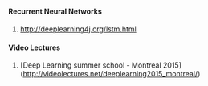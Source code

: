 #### Recurrent Neural Networks
1. http://deeplearning4j.org/lstm.html

#### Video Lectures
1. [Deep Learning summer school - Montreal 2015] (http://videolectures.net/deeplearning2015_montreal/)
